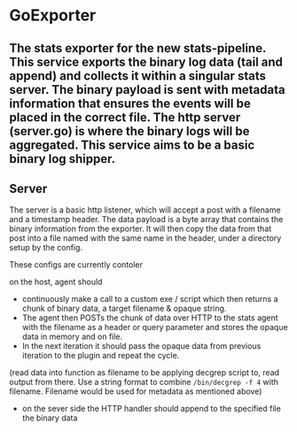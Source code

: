# GoExporter

## The stats exporter for the new stats-pipeline.  This service exports the binary log data (tail and append) and collects it within a singular stats server.  The binary payload is sent with metadata information that ensures the events will be placed in the correct file. The http server (server.go) is where the binary logs will be aggregated.  This service aims to be a basic binary log shipper.

## Server
The server is a basic http listener, which will accept a post with a filename and a timestamp header. The data payload is a byte array that contains the binary information from the exporter.  It will then copy the data from that post into a file named with the same name in the header, under a directory setup by the config.

These configs are currently contoler


on the host,  agent should 
- continuously make a call to a custom exe / script which then returns a chunk of binary data, a target filename & opaque string. 
- The agent then POSTs the chunk of data over HTTP to the stats agent with the filename as a header or query parameter and stores the opaque data in memory and on file.
- In the next iteration it should pass the opaque data from previous iteration to the plugin and repeat the cycle.

(read data into function as filename to be applying decgrep script to, read output from there. Use a string format to combine `/bin/decgrep -f 4` with filename.  Filename would be used for metadata as mentioned above)


- on the sever side the HTTP handler should append to the specified file the binary data


